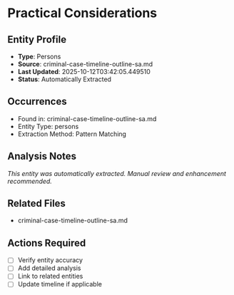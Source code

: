 # Practical Considerations

## Entity Profile
- **Type**: Persons
- **Source**: criminal-case-timeline-outline-sa.md
- **Last Updated**: 2025-10-12T03:42:05.449510
- **Status**: Automatically Extracted

## Occurrences
- Found in: criminal-case-timeline-outline-sa.md
- Entity Type: persons
- Extraction Method: Pattern Matching

## Analysis Notes
*This entity was automatically extracted. Manual review and enhancement recommended.*

## Related Files
- criminal-case-timeline-outline-sa.md

## Actions Required
- [ ] Verify entity accuracy
- [ ] Add detailed analysis
- [ ] Link to related entities
- [ ] Update timeline if applicable
